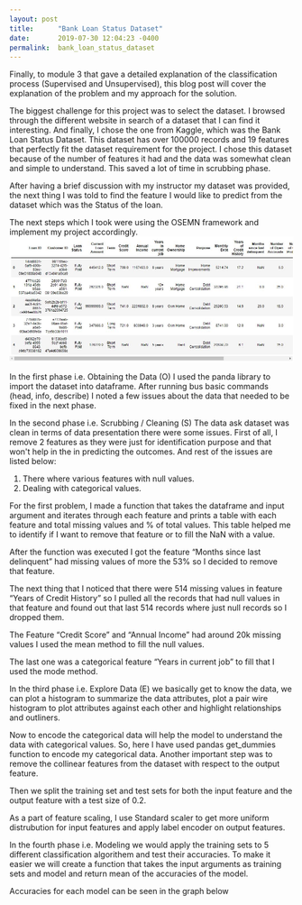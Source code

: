 ```yaml
---
layout: post
title:      "Bank Loan Status Dataset"
date:       2019-07-30 12:04:23 -0400
permalink:  bank_loan_status_dataset
---
```



Finally, to module 3 that gave a detailed explanation of the classification process (Supervised and Unsupervised), this blog post will cover the explanation of the problem and my approach for the solution.

The biggest challenge for this project was to select the dataset. I browsed through the different website in search of a dataset that I can find it interesting. And finally, I chose the one from Kaggle, which was the Bank Loan Status Dataset. This dataset has over 100000 records and 19 features that perfectly fit the dataset requirement for the project. I chose this dataset because of the number of features it had and the data was somewhat clean and simple to understand. This saved a lot of time in scrubbing phase.

After having a brief discussion with my instructor my dataset was provided, the next thing I was told to find the feature I would like to predict from the dataset which was the Status of the loan.

The next steps which I took were using the OSEMN framework and implement my project accordingly.
![Data fram head](https://raw.githubusercontent.com/mitpatel5/dsc-3-final-project-online-ds-pt-112618/master/Images/Head.JPG)

In the first phase i.e. Obtaining the Data (O) I used the panda library to import the dataset into dataframe. After running bus basic commands (head, info, describe) I noted a few issues about the data that needed to be fixed in the next phase.

In the second phase i.e. Scrubbing / Cleaning (S) The data ask dataset was clean in terms of data presentation there were some issues. First of all, I remove 2 features as they were just for identification purpose and that won't help in the in predicting the outcomes. And rest of the issues are listed below:

1. There where various features with null values.
2. Dealing with categorical values.

For the first problem, I made a function that takes the dataframe and input argument and iterates through each feature and prints a table with each feature and total missing values and % of total values. This table helped me to identify if I want to remove that feature or to fill the NaN with a value.

After the function was executed I got the feature “Months since last delinquent” had missing values of more the 53% so I decided to remove that feature.

The next thing that I noticed that there were 514 missing values in feature “Years of Credit History” so I pulled all the records that had null values in that feature and found out that last 514 records where just null records so I dropped them. 

The Feature “Credit Score” and “Annual Income” had around 20k missing values I used the mean method to fill the null values.

The last one was a categorical feature “Years in current job” to fill that I used the mode method.

In the third phase i.e. Explore Data (E) we basically get to know the data, we can plot a histogram to summarize the data attributes, plot a pair wire histogram to plot attributes against each other and highlight relationships and outliners.

Now to encode the categorical data will help the model to understand the data with categorical values. So, here I have used pandas get_dummies function to encode my categorical data. Another important step was to remove the collinear features from the dataset with respect to the output feature.

Then we split the training set and test sets for both the input feature and the output feature with a test size of 0.2. 

As a part of feature scaling, I use Standard scaler to get more uniform distrubution for input features and apply label encoder on output features.

In the fourth phase i.e. Modeling we would apply the training sets to 5 different classification algorithem and test their accuracies. To make it easier we will create a function that takes the input arguments as training sets and model and return mean of the accuracies of the model.

Accuracies for each model can be seen in the graph below 

